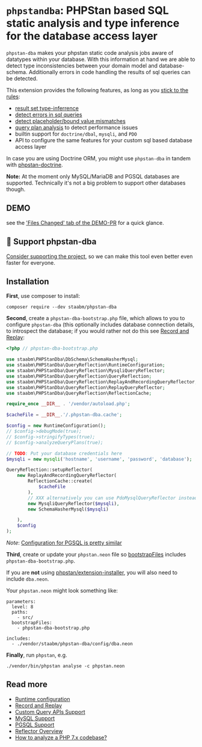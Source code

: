 # `phpstandba`: PHPStan based SQL static analysis and type inference for the database access layer

`phpstan-dba` makes your phpstan static code analysis jobs aware of datatypes within your database.
With this information at hand we are able to detect type inconsistencies between your domain model and database-schema.
Additionally errors in code handling the results of sql queries can be detected.

This extension provides the following features, as long as you [stick to the rules](https://staabm.github.io/2022/07/23/phpstan-dba-inference-placeholder.html#the-golden-phpstan-dba-rules):

* [result set type-inferrence](https://staabm.github.io/2022/06/19/phpstan-dba-type-inference.html)
* [detect errors in sql queries](https://staabm.github.io/2022/08/05/phpstan-dba-syntax-error-detection.html)
* [detect placeholder/bound value mismatches](https://staabm.github.io/2022/07/30/phpstan-dba-placeholder-validation.html)
* [query plan analysis](https://staabm.github.io/2022/08/16/phpstan-dba-query-plan-analysis.html) to detect performance issues
* builtin support for `doctrine/dbal`, `mysqli`, and `PDO`
* API to configure the same features for your custom sql based database access layer

In case you are using Doctrine ORM, you might use `phpstan-dba` in tandem with [phpstan-doctrine](https://github.com/phpstan/phpstan-doctrine).

**Note:**
At the moment only MySQL/MariaDB and PGSQL databases are supported. Technically it's not a big problem to support other databases though.


## DEMO

see the ['Files Changed' tab of the DEMO-PR](https://github.com/staabm/phpstan-dba/pull/61/files#diff-98a3c43049f6a0c859c0303037d9773534396533d7890bad187d465d390d634e) for a quick glance.

## 💌 Support phpstan-dba

[Consider supporting the project](https://github.com/sponsors/staabm), so we can make this tool even better even faster for everyone.

## Installation

**First**, use composer to install:

```shell
composer require --dev staabm/phpstan-dba
```

**Second**, create a `phpstan-dba-bootstrap.php` file, which allows to you to configure `phpstan-dba` (this optionally includes database connection details, to introspect the database; if you would rather not do this see [Record and Replay](https://github.com/staabm/phpstan-dba/blob/main/docs/record-and-replay.md):

```php
<?php // phpstan-dba-bootstrap.php

use staabm\PHPStanDba\DbSchema\SchemaHasherMysql;
use staabm\PHPStanDba\QueryReflection\RuntimeConfiguration;
use staabm\PHPStanDba\QueryReflection\MysqliQueryReflector;
use staabm\PHPStanDba\QueryReflection\QueryReflection;
use staabm\PHPStanDba\QueryReflection\ReplayAndRecordingQueryReflector;
use staabm\PHPStanDba\QueryReflection\ReplayQueryReflector;
use staabm\PHPStanDba\QueryReflection\ReflectionCache;

require_once __DIR__ . '/vendor/autoload.php';

$cacheFile = __DIR__.'/.phpstan-dba.cache';

$config = new RuntimeConfiguration();
// $config->debugMode(true);
// $config->stringifyTypes(true);
// $config->analyzeQueryPlans(true);

// TODO: Put your database credentials here
$mysqli = new mysqli('hostname', 'username', 'password', 'database');

QueryReflection::setupReflector(
    new ReplayAndRecordingQueryReflector(
        ReflectionCache::create(
            $cacheFile
        ),
        // XXX alternatively you can use PdoMysqlQueryReflector instead
        new MysqliQueryReflector($mysqli),
        new SchemaHasherMysql($mysqli)

    ),
    $config
);
```

*Note*: [Configuration for PGSQL is pretty similar](https://github.com/staabm/phpstan-dba/blob/main/docs/pgsql.md)

**Third**, create or update your `phpstan.neon` file so [bootstrapFiles](https://phpstan.org/config-reference#bootstrap) includes `phpstan-dba-bootstrap.php`.

If you are **not** using [phpstan/extension-installer](https://github.com/phpstan/extension-installer), you will also need to include `dba.neon`.

Your `phpstan.neon` might look something like:

```neon
parameters:
  level: 8
  paths:
    - src/
  bootstrapFiles:
    - phpstan-dba-bootstrap.php

includes:
  - ./vendor/staabm/phpstan-dba/config/dba.neon
```

**Finally**, run `phpstan`, e.g.

```shell
./vendor/bin/phpstan analyse -c phpstan.neon
```

## Read more

- [Runtime configuration](https://github.com/staabm/phpstan-dba/blob/main/docs/configuration.md)
- [Record and Replay](https://github.com/staabm/phpstan-dba/blob/main/docs/record-and-replay.md)
- [Custom Query APIs Support](https://github.com/staabm/phpstan-dba/blob/main/docs/rules.md)
- [MySQL Support](https://github.com/staabm/phpstan-dba/blob/main/docs/mysql.md)
- [PGSQL Support](https://github.com/staabm/phpstan-dba/blob/main/docs/pgsql.md)
- [Reflector Overview](https://github.com/staabm/phpstan-dba/blob/main/docs/reflectors.md)
- [How to analyze a PHP 7.x codebase?](https://github.com/staabm/phpstan-dba/blob/main/docs/faq.md)
